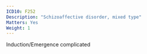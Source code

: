 ```yaml
---
ICD10: F252
Description: "Schizoaffective disorder, mixed type"
Matters: Yes
Weight: 1
---
```

Induction/Emergence complicated
